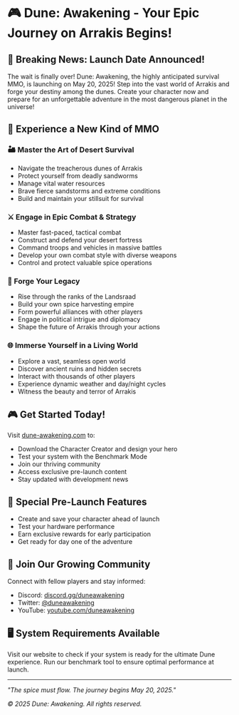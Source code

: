 # 🎮 Dune: Awakening - Your Epic Journey on Arrakis Begins!

## 🌟 Breaking News: Launch Date Announced!

The wait is finally over! Dune: Awakening, the highly anticipated survival MMO, is launching on May 20, 2025! Step into the vast world of Arrakis and forge your destiny among the dunes. Create your character now and prepare for an unforgettable adventure in the most dangerous planet in the universe!

## 🎯 Experience a New Kind of MMO

### 🏜️ Master the Art of Desert Survival
- Navigate the treacherous dunes of Arrakis
- Protect yourself from deadly sandworms
- Manage vital water resources
- Brave fierce sandstorms and extreme conditions
- Build and maintain your stillsuit for survival

### ⚔️ Engage in Epic Combat & Strategy
- Master fast-paced, tactical combat
- Construct and defend your desert fortress
- Command troops and vehicles in massive battles
- Develop your own combat style with diverse weapons
- Control and protect valuable spice operations

### 🏰 Forge Your Legacy
- Rise through the ranks of the Landsraad
- Build your own spice harvesting empire
- Form powerful alliances with other players
- Engage in political intrigue and diplomacy
- Shape the future of Arrakis through your actions

### 🌐 Immerse Yourself in a Living World
- Explore a vast, seamless open world
- Discover ancient ruins and hidden secrets
- Interact with thousands of other players
- Experience dynamic weather and day/night cycles
- Witness the beauty and terror of Arrakis

## 🎮 Get Started Today!

Visit [dune-awakening.com](https://dune-awakening.com) to:
- Download the Character Creator and design your hero
- Test your system with the Benchmark Mode
- Join our thriving community
- Access exclusive pre-launch content
- Stay updated with development news

## 💫 Special Pre-Launch Features
- Create and save your character ahead of launch
- Test your hardware performance
- Earn exclusive rewards for early participation
- Get ready for day one of the adventure

## 🤝 Join Our Growing Community

Connect with fellow players and stay informed:
- Discord: [discord.gg/duneawakening](https://discord.gg/duneawakening)
- Twitter: [@duneawakening](https://twitter.com/duneawakening)
- YouTube: [youtube.com/duneawakening](https://youtube.com/duneawakening)

## 🖥️ System Requirements Available
Visit our website to check if your system is ready for the ultimate Dune experience. Run our benchmark tool to ensure optimal performance at launch.

---

*"The spice must flow. The journey begins May 20, 2025."*

*© 2025 Dune: Awakening. All rights reserved.* 